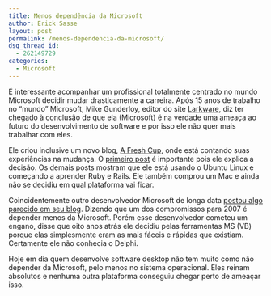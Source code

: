 ```yaml
---
title: Menos dependência da Microsoft
author: Erick Sasse
layout: post
permalink: /menos-dependencia-da-microsoft/
dsq_thread_id:
  - 262149729
categories:
  - Microsoft
---
```

É interessante acompanhar um profissional totalmente centrado no mundo Microsoft decidir mudar drasticamente a carreira. Após 15 anos de trabalho no &#8220;mundo&#8221; Microsoft, Mike Gunderloy, editor do site [Larkware][1], diz ter chegado à conclusão de que ela (Microsoft) é na verdade uma ameaça ao futuro do desenvolvimento de software e por isso ele não quer mais trabalhar com eles. 

Ele criou inclusive um novo blog, [A Fresh Cup][2], onde está contando suas experiências na mudança. O [primeiro post][3] é importante pois ele explica a decisão. Os demais posts mostram que ele está usando o Ubuntu Linux e começando a aprender Ruby e Rails. Ele também comprou um Mac e ainda não se decidiu em qual plataforma vai ficar. 

Coincidentemente outro desenvolvedor Microsoft de longa data [postou algo parecido em seu blog][4]. Dizendo que um dos compromissos para 2007 é depender menos da Microsoft. Porém esse desenvolvedor cometeu um engano, disse que oito anos atrás ele decidiu pelas ferramentas MS (VB) porque elas simplesmente eram as mais fáceis e rápidas que existiam. Certamente ele não conhecia o Delphi. 

Hoje em dia quem desenvolve software desktop não tem muito como não depender da Microsoft, pelo menos no sistema operacional. Eles reinam absolutos e nenhuma outra plataforma conseguiu chegar perto de ameaçar isso.

 [1]: http://www.larkware.com/
 [2]: http://www.afreshcup.com/
 [3]: http://www.afreshcup.com/2006/12/09
 [4]: http://weblogs.asp.net/uber1024/archive/2007/01/07/new-year-s-resolution-for-2007.aspx